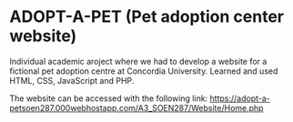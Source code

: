 # ADOPT-A-PET (Pet adoption center website)
Individual academic aroject where we had to develop a website for a fictional pet adoption centre at Concordia University.
Learned and used HTML, CSS, JavaScript and PHP.

The website can be accessed with the following link: https://adopt-a-petsoen287.000webhostapp.com/A3_SOEN287/Website/Home.php 

